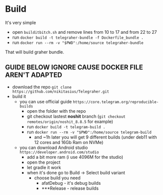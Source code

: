 # Build

It's very simple

* open `builditbitch.sh` and remove lines from 10 to 17 and from 22 to 27
* run `docker build -t telegraher-bundle -f Dockerfile_bundle .`
* run `docker run --rm -v "$PWD":/home/source telegraher-bundle`

That will build graher bundle.

## GUIDE BELOW IGNORE CAUSE DOCKER FILE AREN'T ADAPTED

* download the repo `git clone https://github.com/nikitasius/Telegraher.git`
* build it
    * you can use official guide `https://core.telegram.org/reproducible-builds`
        * open the folder with the repo
        * git checkout lastest **noshit** branch (`git checkout remotes/origin/noshit_8.8.5` for
          example)
        * run `docker build -t telegram-build .`
        * run `docker run --rm -v "$PWD":/home/source telegram-build`
            * and ~1h later you will get 9 different builds (under deb11 with 12 cores and 16Gb Ram
              on NVMe)
    * you can download Android studio `https://developer.android.com/studio`
        * add a bit more ram (i use 4096M for the studio)
        * open the project
        * let gradle it work
        * when it's done go to Build -> Select build variant
            * choose build you need
                * afatDebug - it's debug builds
                * ***Release - release builds
